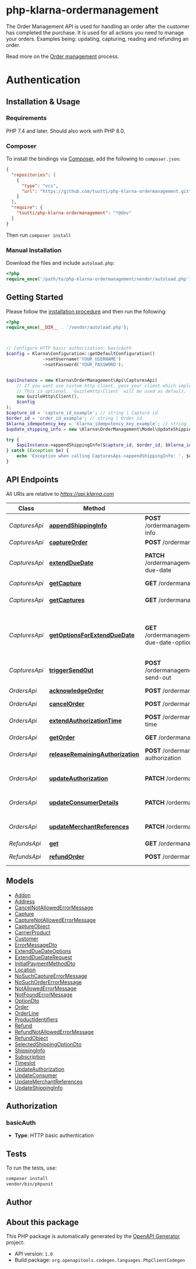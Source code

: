 # php-klarna-ordermanagement

The Order Management API is used for handling an order after the customer has completed the purchase. It is used for all actions you need to manage your orders. Examples being: updating, capturing, reading and refunding an order.

Read more on the [Order management](https://docs.klarna.com/order-management/) process.

# Authentication

<!-- ReDoc-Inject: <security-definitions> -->


## Installation & Usage

### Requirements

PHP 7.4 and later.
Should also work with PHP 8.0.

### Composer

To install the bindings via [Composer](https://getcomposer.org/), add the following to `composer.json`:

```json
{
  "repositories": [
    {
      "type": "vcs",
      "url": "https://github.com/tuutti/php-klarna-ordermanagement.git"
    }
  ],
  "require": {
    "tuutti/php-klarna-ordermanagement": "*@dev"
  }
}
```

Then run `composer install`

### Manual Installation

Download the files and include `autoload.php`:

```php
<?php
require_once('/path/to/php-klarna-ordermanagement/vendor/autoload.php');
```

## Getting Started

Please follow the [installation procedure](#installation--usage) and then run the following:

```php
<?php
require_once(__DIR__ . '/vendor/autoload.php');



// Configure HTTP basic authorization: basicAuth
$config = Klarna\Configuration::getDefaultConfiguration()
              ->setUsername('YOUR_USERNAME')
              ->setPassword('YOUR_PASSWORD');


$apiInstance = new Klarna\OrderManagement\Api\CapturesApi(
    // If you want use custom http client, pass your client which implements `GuzzleHttp\ClientInterface`.
    // This is optional, `GuzzleHttp\Client` will be used as default.
    new GuzzleHttp\Client(),
    $config
);
$capture_id = 'capture_id_example'; // string | Capture id
$order_id = 'order_id_example'; // string | Order id
$klarna_idempotency_key = 'klarna_idempotency_key_example'; // string | This header will guarantee the idempotency of the operation. The key should be unique and is recommended to be a UUID version 4. Retries of requests are safe to be applied in case of errors such as network errors, socket errors and timeouts. Input values of the operation are disregarded when evaluating the idempotency of the operation, only the key matters.
$update_shipping_info = new \Klarna\OrderManagement\Model\UpdateShippingInfo(); // \Klarna\OrderManagement\Model\UpdateShippingInfo

try {
    $apiInstance->appendShippingInfo($capture_id, $order_id, $klarna_idempotency_key, $update_shipping_info);
} catch (Exception $e) {
    echo 'Exception when calling CapturesApi->appendShippingInfo: ', $e->getMessage(), PHP_EOL;
}

```

## API Endpoints

All URIs are relative to *https://api.klarna.com*

Class | Method | HTTP request | Description
------------ | ------------- | ------------- | -------------
*CapturesApi* | [**appendShippingInfo**](docs/Api/CapturesApi.md#appendshippinginfo) | **POST** /ordermanagement/v1/orders/{order_id}/captures/{capture_id}/shipping-info | Add shipping info to a capture
*CapturesApi* | [**captureOrder**](docs/Api/CapturesApi.md#captureorder) | **POST** /ordermanagement/v1/orders/{order_id}/captures | Create capture
*CapturesApi* | [**extendDueDate**](docs/Api/CapturesApi.md#extendduedate) | **PATCH** /ordermanagement/v1/orders/{order_id}/captures/{capture_id}/extend-due-date | Extend the customer&#39;s payment due date
*CapturesApi* | [**getCapture**](docs/Api/CapturesApi.md#getcapture) | **GET** /ordermanagement/v1/orders/{order_id}/captures/{capture_id} | Get capture
*CapturesApi* | [**getCaptures**](docs/Api/CapturesApi.md#getcaptures) | **GET** /ordermanagement/v1/orders/{order_id}/captures | Get all captures for one order
*CapturesApi* | [**getOptionsForExtendDueDate**](docs/Api/CapturesApi.md#getoptionsforextendduedate) | **GET** /ordermanagement/v1/orders/{order_id}/captures/{capture_id}/extend-due-date-options | Get available options for extension of the customer&#39;s payment due date
*CapturesApi* | [**triggerSendOut**](docs/Api/CapturesApi.md#triggersendout) | **POST** /ordermanagement/v1/orders/{order_id}/captures/{capture_id}/trigger-send-out | Trigger resend of customer communication
*OrdersApi* | [**acknowledgeOrder**](docs/Api/OrdersApi.md#acknowledgeorder) | **POST** /ordermanagement/v1/orders/{order_id}/acknowledge | Acknowledge order
*OrdersApi* | [**cancelOrder**](docs/Api/OrdersApi.md#cancelorder) | **POST** /ordermanagement/v1/orders/{order_id}/cancel | Cancel order
*OrdersApi* | [**extendAuthorizationTime**](docs/Api/OrdersApi.md#extendauthorizationtime) | **POST** /ordermanagement/v1/orders/{order_id}/extend-authorization-time | Extend authorization time
*OrdersApi* | [**getOrder**](docs/Api/OrdersApi.md#getorder) | **GET** /ordermanagement/v1/orders/{order_id} | Get order
*OrdersApi* | [**releaseRemainingAuthorization**](docs/Api/OrdersApi.md#releaseremainingauthorization) | **POST** /ordermanagement/v1/orders/{order_id}/release-remaining-authorization | Release remaining authorization
*OrdersApi* | [**updateAuthorization**](docs/Api/OrdersApi.md#updateauthorization) | **PATCH** /ordermanagement/v1/orders/{order_id}/authorization | Set new order amount and order lines
*OrdersApi* | [**updateConsumerDetails**](docs/Api/OrdersApi.md#updateconsumerdetails) | **PATCH** /ordermanagement/v1/orders/{order_id}/customer-details | Update customer addresses
*OrdersApi* | [**updateMerchantReferences**](docs/Api/OrdersApi.md#updatemerchantreferences) | **PATCH** /ordermanagement/v1/orders/{order_id}/merchant-references | Update merchant references
*RefundsApi* | [**get**](docs/Api/RefundsApi.md#get) | **GET** /ordermanagement/v1/orders/{order_id}/refunds/{refund_id} | Get refund
*RefundsApi* | [**refundOrder**](docs/Api/RefundsApi.md#refundorder) | **POST** /ordermanagement/v1/orders/{order_id}/refunds | Create a refund

## Models

- [Addon](docs/Model/Addon.md)
- [Address](docs/Model/Address.md)
- [CancelNotAllowedErrorMessage](docs/Model/CancelNotAllowedErrorMessage.md)
- [Capture](docs/Model/Capture.md)
- [CaptureNotAllowedErrorMessage](docs/Model/CaptureNotAllowedErrorMessage.md)
- [CaptureObject](docs/Model/CaptureObject.md)
- [CarrierProduct](docs/Model/CarrierProduct.md)
- [Customer](docs/Model/Customer.md)
- [ErrorMessageDto](docs/Model/ErrorMessageDto.md)
- [ExtendDueDateOptions](docs/Model/ExtendDueDateOptions.md)
- [ExtendDueDateRequest](docs/Model/ExtendDueDateRequest.md)
- [InitialPaymentMethodDto](docs/Model/InitialPaymentMethodDto.md)
- [Location](docs/Model/Location.md)
- [NoSuchCaptureErrorMessage](docs/Model/NoSuchCaptureErrorMessage.md)
- [NoSuchOrderErrorMessage](docs/Model/NoSuchOrderErrorMessage.md)
- [NotAllowedErrorMessage](docs/Model/NotAllowedErrorMessage.md)
- [NotFoundErrorMessage](docs/Model/NotFoundErrorMessage.md)
- [OptionDto](docs/Model/OptionDto.md)
- [Order](docs/Model/Order.md)
- [OrderLine](docs/Model/OrderLine.md)
- [ProductIdentifiers](docs/Model/ProductIdentifiers.md)
- [Refund](docs/Model/Refund.md)
- [RefundNotAllowedErrorMessage](docs/Model/RefundNotAllowedErrorMessage.md)
- [RefundObject](docs/Model/RefundObject.md)
- [SelectedShippingOptionDto](docs/Model/SelectedShippingOptionDto.md)
- [ShippingInfo](docs/Model/ShippingInfo.md)
- [Subscription](docs/Model/Subscription.md)
- [Timeslot](docs/Model/Timeslot.md)
- [UpdateAuthorization](docs/Model/UpdateAuthorization.md)
- [UpdateConsumer](docs/Model/UpdateConsumer.md)
- [UpdateMerchantReferences](docs/Model/UpdateMerchantReferences.md)
- [UpdateShippingInfo](docs/Model/UpdateShippingInfo.md)

## Authorization

### basicAuth

- **Type**: HTTP basic authentication

## Tests

To run the tests, use:

```bash
composer install
vendor/bin/phpunit
```

## Author



## About this package

This PHP package is automatically generated by the [OpenAPI Generator](https://openapi-generator.tech) project:

- API version: `1.0`
- Build package: `org.openapitools.codegen.languages.PhpClientCodegen`
